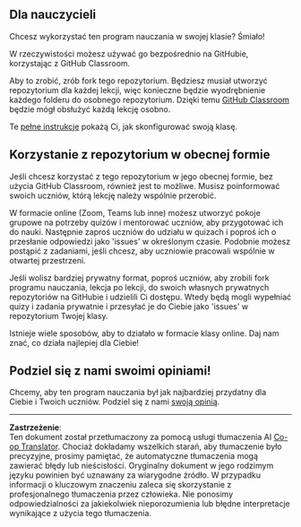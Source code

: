 <!--
CO_OP_TRANSLATOR_METADATA:
{
  "original_hash": "b37de02054fa6c0438ede6fabe1fdfb8",
  "translation_date": "2025-09-03T16:15:21+00:00",
  "source_file": "for-teachers.md",
  "language_code": "pl"
}
-->
## Dla nauczycieli

Chcesz wykorzystać ten program nauczania w swojej klasie? Śmiało!

W rzeczywistości możesz używać go bezpośrednio na GitHubie, korzystając z GitHub Classroom.

Aby to zrobić, zrób fork tego repozytorium. Będziesz musiał utworzyć repozytorium dla każdej lekcji, więc konieczne będzie wyodrębnienie każdego folderu do osobnego repozytorium. Dzięki temu [GitHub Classroom](https://classroom.github.com/classrooms) będzie mógł obsłużyć każdą lekcję osobno.

Te [pełne instrukcje](https://github.blog/2020-03-18-set-up-your-digital-classroom-with-github-classroom/) pokażą Ci, jak skonfigurować swoją klasę.

## Korzystanie z repozytorium w obecnej formie

Jeśli chcesz korzystać z tego repozytorium w jego obecnej formie, bez użycia GitHub Classroom, również jest to możliwe. Musisz poinformować swoich uczniów, którą lekcję należy wspólnie przerobić.

W formacie online (Zoom, Teams lub inne) możesz utworzyć pokoje grupowe na potrzeby quizów i mentorować uczniów, aby przygotować ich do nauki. Następnie zaproś uczniów do udziału w quizach i poproś ich o przesłanie odpowiedzi jako 'issues' w określonym czasie. Podobnie możesz postąpić z zadaniami, jeśli chcesz, aby uczniowie pracowali wspólnie w otwartej przestrzeni.

Jeśli wolisz bardziej prywatny format, poproś uczniów, aby zrobili fork programu nauczania, lekcja po lekcji, do swoich własnych prywatnych repozytoriów na GitHubie i udzielili Ci dostępu. Wtedy będą mogli wypełniać quizy i zadania prywatnie i przesyłać je do Ciebie jako 'issues' w repozytorium Twojej klasy.

Istnieje wiele sposobów, aby to działało w formacie klasy online. Daj nam znać, co działa najlepiej dla Ciebie!

## Podziel się z nami swoimi opiniami!

Chcemy, aby ten program nauczania był jak najbardziej przydatny dla Ciebie i Twoich uczniów. Podziel się z nami [swoją opinią](https://forms.microsoft.com/Pages/ResponsePage.aspx?id=v4j5cvGGr0GRqy180BHbR2humCsRZhxNuI79cm6n0hRUQzRVVU9VVlU5UlFLWTRLWlkyQUxORTg5WS4u).

---

**Zastrzeżenie**:  
Ten dokument został przetłumaczony za pomocą usługi tłumaczenia AI [Co-op Translator](https://github.com/Azure/co-op-translator). Chociaż dokładamy wszelkich starań, aby tłumaczenie było precyzyjne, prosimy pamiętać, że automatyczne tłumaczenia mogą zawierać błędy lub nieścisłości. Oryginalny dokument w jego rodzimym języku powinien być uznawany za wiarygodne źródło. W przypadku informacji o kluczowym znaczeniu zaleca się skorzystanie z profesjonalnego tłumaczenia przez człowieka. Nie ponosimy odpowiedzialności za jakiekolwiek nieporozumienia lub błędne interpretacje wynikające z użycia tego tłumaczenia.